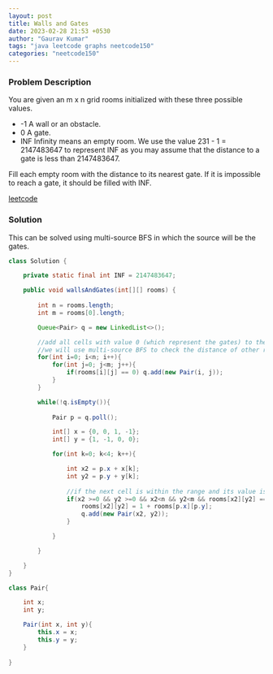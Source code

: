 ```yaml
---
layout: post
title: Walls and Gates
date: 2023-02-28 21:53 +0530
author: "Gaurav Kumar"
tags: "java leetcode graphs neetcode150"
categories: "neetcode150"
---
```


### Problem Description

You are given an m x n grid rooms initialized with these three possible values.

- -1 A wall or an obstacle.
- 0 A gate.
- INF Infinity means an empty room. We use the value 231 - 1 = 2147483647 to represent INF as you may assume that the distance to a gate is less than 2147483647.

Fill each empty room with the distance to its nearest gate. If it is impossible to reach a gate, it should be filled with INF.

[leetcode](https://leetcode.com/problems/walls-and-gates/description/)

### Solution

This can be solved using multi-source BFS in which the source will be the gates.

```java
class Solution {

    private static final int INF = 2147483647;

    public void wallsAndGates(int[][] rooms) {
        
        int n = rooms.length;
        int m = rooms[0].length;

        Queue<Pair> q = new LinkedList<>();

        //add all cells with value 0 (which represent the gates) to the queue
        //we will use multi-source BFS to check the distance of other reachable cells
        for(int i=0; i<n; i++){
            for(int j=0; j<m; j++){
                if(rooms[i][j] == 0) q.add(new Pair(i, j));
            }
        }

        while(!q.isEmpty()){
            
            Pair p = q.poll();

            int[] x = {0, 0, 1, -1};
            int[] y = {1, -1, 0, 0};

            for(int k=0; k<4; k++){

                int x2 = p.x + x[k];
                int y2 = p.y + y[k];
                
                //if the next cell is within the range and its value is INF, which means it's an empty room which has not been visited yet
                if(x2 >=0 && y2 >=0 && x2<n && y2<m && rooms[x2][y2] == INF){
                    rooms[x2][y2] = 1 + rooms[p.x][p.y];
                    q.add(new Pair(x2, y2));
                }

            }

        }

    }
}

class Pair{

    int x;
    int y;

    Pair(int x, int y){
        this.x = x;
        this.y = y;
    }
    
}
```

